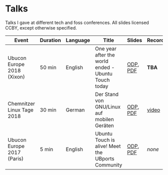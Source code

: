 # Talks

Talks I gave at different tech and foss conferences. All slides licensed CCBY, except otherwise specified.

| Event                      | Duration | Language | Title                                               | Slides             | Recording   |
|----------------------------|----------|----------|-----------------------------------------------------|--------------------|-------------|
| Ubucon Europe 2018 (Xixon) | 50 min   | English  | One year after the world ended - Ubuntu Touch today | [ODP][6], [PDF][7] | **TBA**     |
| Chemnitzer Linux Tage 2018 | 30 min   | German   | Der Stand von GNU/Linux auf mobilen Geräten         | [ODP][3], [PDF][4] | [video][5]  |
| Ubucon Europe 2017 (Paris) | 5 min    | English  | Ubuntu Touch is alive! Meet the UBports Community   | [ODP][1], [PDF][2] | *none*      |

[1]: ubucon-2017-english.odp
[2]: https://speakerdeck.com/neothethird/ubuntu-touch-is-alive-meet-the-ubports-community

[3]: clt-2018-german.odp
[4]: https://speakerdeck.com/neothethird/linux-auf-mobilen-geraten
[5]: https://chemnitzer.linux-tage.de/2018/de/programm/beitrag/289

[6]: ubucon-2018-english.odp
[7]: https://speakerdeck.com/neothethird/one-year-after-the-world-ended-ubuntu-touch-today
